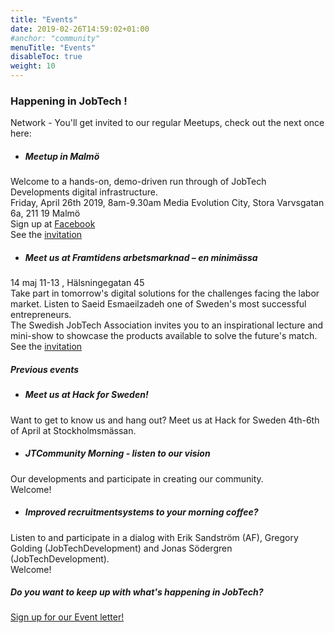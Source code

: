 ```yaml
---
title: "Events"
date: 2019-02-26T14:59:02+01:00
#anchor: "community"
menuTitle: "Events"
disableToc: true
weight: 10
---
```


### Happening in JobTech ! ###

Network - You'll get invited to our regular Meetups, check out the next once here:  

* ##### Meetup in Malmö 
Welcome to a hands-on, demo-driven run through of JobTech Developments digital infrastructure.  
Friday, April 26th 2019, 8am-9.30am
Media Evolution City, Stora Varvsgatan 6a, 211 19 Malmö  
Sign up at [Facebook](https://www.facebook.com/events/2840552519503280/?active_tab=about)  
See the [invitation](../../MEC.png)

* ##### Meet us at Framtidens arbetsmarknad – en minimässa
14 maj 11-13 , Hälsningegatan 45  
Take part in tomorrow's digital solutions for the challenges facing the labor market. 
Listen to Saeid Esmaeilzadeh one of Sweden's most successful entrepreneurs.  
The Swedish JobTech Association invites you to an inspirational lecture and mini-show to showcase the products available to solve the future's match.  
See the [invitation](../../minimassa.pdf)




 
##### Previous events 

* ##### Meet us at Hack for Sweden!  
Want to get to know us and hang out? Meet us at Hack for Sweden 4th-6th of April at Stockholmsmässan.

* ##### JTCommunity Morning - listen to our vision  
Our developments and participate in creating our community.  
Welcome! 

* ##### Improved recruitmentsystems to your morning coffee?  
Listen to and participate in a dialog with Erik Sandström (AF), Gregory Golding (JobTechDevelopment) and Jonas Södergren (JobTechDevelopment).  
Welcome! 


  



##### Do you want to keep up with what's happening in JobTech?
[Sign up for our Event letter!](https://gansub.com/s/oeGL7cn4Km/)



